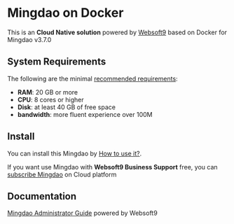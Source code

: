 # Mingdao on Docker  

This is an **Cloud Native solution** powered by [Websoft9](https://www.websoft9.com) based on Docker for Mingdao v3.7.0

## System Requirements

The following are the minimal [recommended requirements](https://github.com/mingdao/docker#recommended-system-requirements):

* **RAM**: 20 GB or more
* **CPU**: 8 cores or higher
* **Disk**: at least 40 GB of free space
* **bandwidth**: more fluent experience over 100M  

## Install

You can install this Mingdao by [How to use it?](https://github.com/Websoft9/docker-library#how-to-use-it).   

If you want use Mingdao with **Websoft9 Business Support** free, you can [subscribe Mingdao](https://www.websoft9.com/apps) on Cloud platform

## Documentation

[Mingdao Administrator Guide](https://support.websoft9.com/docs/mingdao) powered by Websoft9
